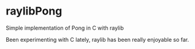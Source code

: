 # raylibPong
Simple implementation of Pong in C with raylib

Been experimenting with C lately, raylib has been really enjoyable so far.
